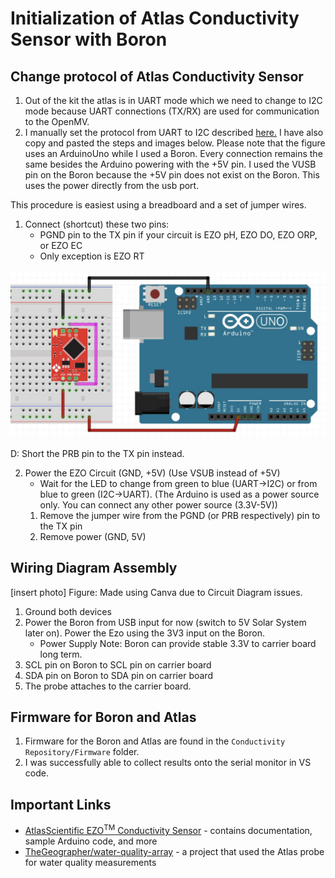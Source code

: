# Initialization of Atlas Conductivity Sensor with Boron

## Change protocol of Atlas Conductivity Sensor
1. Out of the kit the atlas is in UART mode which we need to change to I2C mode because UART connections (TX/RX) are used for communication to the OpenMV.
2. I manually set the protocol from UART to I2C described [here.](https://www.whiteboxes.ch/docs/tentacle/t2-mkII/#/protocols) I have also copy and pasted the steps and images below. Please note that the figure uses an ArduinoUno while I used a Boron. Every connection remains the same besides the Arduino powering with the +5V pin. I used the VUSB pin on the Boron because the +5V pin does not exist on the Boron. This uses the power directly from the usb port.

This procedure is easiest using a breadboard and a set of jumper wires.

1. Connect (shortcut) these two pins:
    - PGND pin to the TX pin if your circuit is EZO pH, EZO DO, EZO ORP, or EZO EC
    - Only exception is EZO RT

<img src="Photos/Protocol_Step1.jpeg" width="600">

D: Short the PRB pin to the TX pin instead.

2. Power the EZO Circuit (GND, +5V) (Use VSUB instead of +5V)
    - Wait for the LED to change from green to blue (UART->I2C) or from blue to green (I2C->UART). (The Arduino is used as a power source only. You can connect any other power source (3.3V-5V))
    1. Remove the jumper wire from the PGND (or PRB respectively) pin to the TX pin
    2. Remove power (GND, 5V)

## Wiring Diagram Assembly
[insert photo]
Figure: Made using Canva due to Circuit Diagram issues.

1. Ground both devices
2. Power the Boron from USB input for now (switch to 5V Solar System later on). Power the Ezo using the 3V3 input on the Boron.
    - Power Supply Note: Boron can provide stable 3.3V to carrier board long term.
3. SCL pin on Boron to SCL pin on carrier board
4. SDA pin on Boron to SDA pin on carrier board
5. The probe attaches to the carrier board.

## Firmware for Boron and Atlas
1. Firmware for the Boron and Atlas are found in the `Conductivity Repository/Firmware` folder.
2. I was successfully able to collect results onto the serial monitor in VS code.

## Important Links
- [AtlasScientific EZO<sup>TM</sup> Conductivity Sensor](https://atlas-scientific.com/embedded-solutions/ezo-conductivity-circuit/) - contains documentation, sample Arduino code, and more
- [TheGeographer/water-quality-array](https://github.com/TheGeographer/water-quality-array/tree/master) - a project that used the Atlas probe for water quality measurements